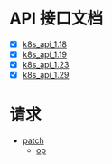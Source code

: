 # API 接口文档

- [x] [k8s_api_1.18](https://kubernetes.io/docs/reference/generated/kubernetes-api/v1.18/#-strong-api-overview-strong-)
- [x] [k8s_api_1.19](https://kubernetes.io/docs/reference/generated/kubernetes-api/v1.19/#-strong-api-overview-strong-)
- [x] [k8s_api_1.23](https://kubernetes.io/docs/reference/generated/kubernetes-api/v1.23/#-strong-status-operations-deployment-v1-apps-strong-) 
- [x] [k8s_api_1.29](https://kubernetes.io/docs/reference/generated/kubernetes-api/v1.29/#api-overview)

# 请求

- [patch](https://github.com/kubernetes/kubernetes/issues/68861)
  - [op](https://jsonpatch.com/)